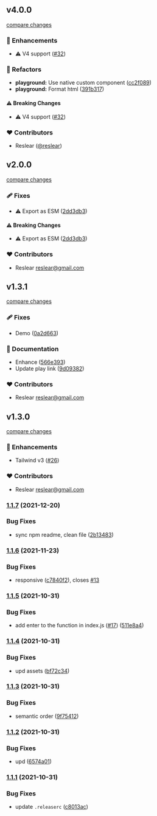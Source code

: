 ## v4.0.0

[compare changes](https://github.com/reslear/tailwind-scrollbar-hide/compare/v2.0.0...v4.0.0)

### 🚀 Enhancements

- ⚠️  V4 support ([#32](https://github.com/reslear/tailwind-scrollbar-hide/pull/32))

### 💅 Refactors

- **playground:** Use native custom component ([cc2f089](https://github.com/reslear/tailwind-scrollbar-hide/commit/cc2f089))
- **playground:** Format html ([391b317](https://github.com/reslear/tailwind-scrollbar-hide/commit/391b317))

#### ⚠️ Breaking Changes

- ⚠️  V4 support ([#32](https://github.com/reslear/tailwind-scrollbar-hide/pull/32))

### ❤️ Contributors

- Reslear ([@reslear](https://github.com/reslear))

## v2.0.0

[compare changes](https://github.com/reslear/tailwind-scrollbar-hide/compare/v1.3.1...v2.0.0)

### 🩹 Fixes

- ⚠️  Export as ESM ([2dd3db3](https://github.com/reslear/tailwind-scrollbar-hide/commit/2dd3db3))

#### ⚠️ Breaking Changes

- ⚠️  Export as ESM ([2dd3db3](https://github.com/reslear/tailwind-scrollbar-hide/commit/2dd3db3))

### ❤️ Contributors

- Reslear <reslear@gmail.com>

## v1.3.1

[compare changes](https://github.com/reslear/tailwind-scrollbar-hide/compare/v1.3.0...v1.3.1)

### 🩹 Fixes

- Demo ([0a2d663](https://github.com/reslear/tailwind-scrollbar-hide/commit/0a2d663))

### 📖 Documentation

- Enhance ([566e393](https://github.com/reslear/tailwind-scrollbar-hide/commit/566e393))
- Update play link ([9d09382](https://github.com/reslear/tailwind-scrollbar-hide/commit/9d09382))

### ❤️ Contributors

- Reslear <reslear@gmail.com>

## v1.3.0

[compare changes](https://github.com/reslear/tailwind-scrollbar-hide/compare/v1.1.7...v1.3.0)

### 🚀 Enhancements

- Tailwind v3 ([#26](https://github.com/reslear/tailwind-scrollbar-hide/pull/26))

### ❤️ Contributors

- Reslear <reslear@gmail.com>

### [1.1.7](https://github.com/reslear/tailwind-scrollbar-hide/compare/v1.1.6...v1.1.7) (2021-12-20)


### Bug Fixes

* sync npm readme, clean file ([2b13483](https://github.com/reslear/tailwind-scrollbar-hide/commit/2b13483124af878452b20609a29db16475964765))

### [1.1.6](https://github.com/reslear/tailwind-scrollbar-hide/compare/v1.1.5...v1.1.6) (2021-11-23)


### Bug Fixes

* responsive ([c7840f2](https://github.com/reslear/tailwind-scrollbar-hide/commit/c7840f25484be289f346b6789caf897be57eb717)), closes [#13](https://github.com/reslear/tailwind-scrollbar-hide/issues/13)

### [1.1.5](https://github.com/reslear/tailwind-scrollbar-hide/compare/v1.1.4...v1.1.5) (2021-10-31)


### Bug Fixes

* add enter to the function in index.js ([#17](https://github.com/reslear/tailwind-scrollbar-hide/issues/17)) ([511e8a4](https://github.com/reslear/tailwind-scrollbar-hide/commit/511e8a40cf7ab19c95a95a38a3c26ed602ec1498))

### [1.1.4](https://github.com/reslear/tailwind-scrollbar-hide/compare/v1.1.3...v1.1.4) (2021-10-31)


### Bug Fixes

* upd assets ([bf72c34](https://github.com/reslear/tailwind-scrollbar-hide/commit/bf72c34bf62d5fc1bc69891e66f948e98766a905))

### [1.1.3](https://github.com/reslear/tailwind-scrollbar-hide/compare/v1.1.2...v1.1.3) (2021-10-31)


### Bug Fixes

* semantic order ([9f75412](https://github.com/reslear/tailwind-scrollbar-hide/commit/9f754124a3ee085b123d3fd94aca8e4eb1dade39))

### [1.1.2](https://github.com/reslear/tailwind-scrollbar-hide/compare/v1.1.1...v1.1.2) (2021-10-31)


### Bug Fixes

* upd ([6574a01](https://github.com/reslear/tailwind-scrollbar-hide/commit/6574a0179acafc8b58cf6f74fbfba6385572c34d))

### [1.1.1](https://github.com/reslear/tailwind-scrollbar-hide/compare/v1.1.0...v1.1.1) (2021-10-31)


### Bug Fixes

* update `.releaserc` ([c8013ac](https://github.com/reslear/tailwind-scrollbar-hide/commit/c8013acc17d2812f65e9cae3b74d11f9e901313a))
